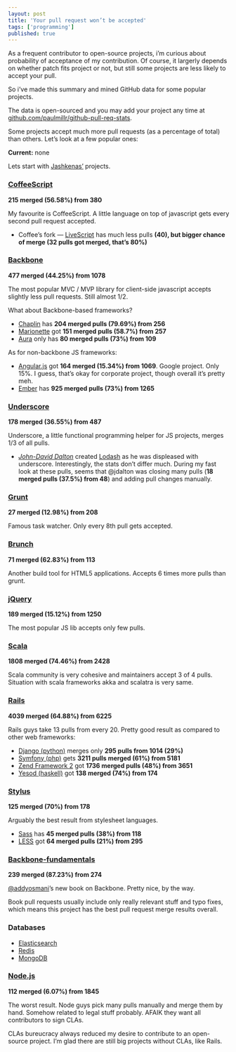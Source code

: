 ```yaml
---
layout: post
title: 'Your pull request won’t be accepted'
tags: ['programming']
published: true
---
```


<link rel="stylesheet" type="text/css" href="/media/posts/github-pull-request-stats/graphs.css" />

As a frequent contributor to open-source projects, i’m curious about probability of acceptance of my contribution. Of course, it largerly depends on whether patch fits project or not, but still some projects are less likely to accept your pull.

So i’ve made this summary and mined GitHub data for some popular projects.

The data is open-sourced and you may add your project any time
at [github.com/paulmillr/github-pull-req-stats](https://github.com/paulmillr/github-pull-req-stats).

Some projects accept much more pull requests (as a percentage of total) than others. Let’s look at a few popular ones:

<div id="tooltip"><strong>Current:</strong> <span>none</span></div>
<div id="repo-stats"> </div>
<div id="lang-stats"> </div>
<div id="tag-stats"> </div>
<script src="http://d3js.org/d3.v3.min.js" charset="utf-8"> </script>
<script>var a;</script>
<script src="/media/posts/github-pull-request-stats/graphs.js"> </script>

Lets start with [Jashkenas’](http://ashkenas.com) projects.

### [CoffeeScript](https://github.com/jashkenas/coffee-script)
**215 merged (56.58%) from 380**

My favourite is CoffeeScript. A little language on top of javascript gets every second pull request accepted.

* Coffee’s fork — [LiveScript](https://github.com/gkz/LiveScript) has much less pulls **(40), but bigger chance of merge (32 pulls got merged, that’s 80%)**

### [Backbone](https://github.com/documentcloud/backbone)
**477 merged (44.25%) from 1078**

The most popular MVC / MVP library for client-side javascript accepts slightly less pull requests. Still almost 1/2.

What about Backbone-based frameworks?

* [Chaplin](https://github.com/chaplinjs/chaplin) has **204 merged pulls (79.69%) from 256**
* [Marionette](https://github.com/marionettejs/backbone.marionette) got **151 merged pulls (58.7%) from 257**
* [Aura](https://github.com/aurajs/aura) only has **80 merged pulls (73%) from 109**

As for non-backbone JS frameworks:

* [Angular.js](https://github.com/angular/angular.js) got **164 merged (15.34%) from 1069**. Google project. Only 15%. I guess, that’s okay for corporate project, though overall it’s pretty meh.
* [Ember](https://github.com/emberjs/ember.js) has **925 merged pulls (73%) from 1265**

### [Underscore](https://github.com/documentcloud/underscore)
**178 merged (36.55%) from 487**

Underscore, a little functional programming helper for JS projects, merges 1/3 of all pulls.

* [*John-David Dalton*](https://twitter.com/jdalton) created [Lodash](https://github.com/bestiejs/lodash) as he was displeased with underscore. Interestingly, the stats don’t differ much. During my fast look at these pulls, seems that @jdalton was closing many pulls (**18 merged pulls (37.5%) from 48**) and adding pull changes manually.

### [Grunt](https://github.com/gruntjs/grunt)
**27 merged (12.98%) from 208**

Famous task watcher. Only every 8th pull gets accepted.

### [Brunch](https://github.com/brunch/brunch)
**71 merged (62.83%) from 113**

Another build tool for HTML5 applications. Accepts 6 times more pulls than grunt.

### [jQuery](https://github.com/jquery/jquery)
**189 merged (15.12%) from 1250**

The most popular JS lib accepts only few pulls.

### [Scala](https://github.com/scala/scala)
**1808 merged (74.46%) from 2428**

Scala community is very cohesive and maintainers accept 3 of 4 pulls. Situation with scala frameworks akka and scalatra is very same.

### [Rails](https://github.com/rails/rails)
**4039 merged (64.88%) from 6225**

Rails guys take 13 pulls from every 20. Pretty good result as compared to other web frameworks:

* [Django (python)](https://github.com/django/django) merges only **295 pulls from 1014 (29%)**
* [Symfony (php)](https://github.com/symfony/symfony) gets **3211 pulls merged (61%) from 5181**
* [Zend Framework 2](https://github.com/zendframework/zf2) got **1736 merged pulls (48%) from 3651**
* [Yesod (haskell)](https://github.com/yesodweb/yesod) got **138 merged (74%) from 174**

### [Stylus](https://github.com/LearnBoost/stylus)
**125 merged (70%) from 178**

Arguably the best result from stylesheet languages.

* [Sass](https://github.com/) has **45 merged pulls (38%) from 118**
* [LESS](https://github.com/) got **64 merged pulls (21%) from 295**

### [Backbone-fundamentals](https://github.com/addyosmani/backbone-fundamentals)
**239 merged (87.23%) from 274**

[@addyosmani](http://twitter.com/addyosmani)’s new book on Backbone. Pretty nice, by the way.

Book pull requests usually include only really relevant stuff and typo fixes, which means this project has the best pull request merge results overall.

### Databases

* [Elasticsearch]()
* [Redis]()
* [MongoDB]()

### [Node.js](https://github.com/joyent/node)
**112 merged (6.07%) from 1845**

The worst result. Node guys pick many pulls manually and merge them by hand. Somehow related to legal stuff probably. AFAIK they want all contributors to sign CLAs.

CLAs bureucracy always reduced my desire to contribute to an open-source project. I’m glad there are still big projects without CLAs, like Rails.

